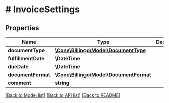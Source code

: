 # # InvoiceSettings

## Properties

Name | Type | Description | Notes
------------ | ------------- | ------------- | -------------
**documentType** | [**\Cone\Billingo\Model\DocumentType**](DocumentType.md) |  | [optional]
**fulfillmentDate** | **\DateTime** |  | [optional]
**dueDate** | **\DateTime** |  | [optional]
**documentFormat** | [**\Cone\Billingo\Model\DocumentFormat**](DocumentFormat.md) |  | [optional]
**comment** | **string** |  | [optional]

[[Back to Model list]](../../README.md#models) [[Back to API list]](../../README.md#endpoints) [[Back to README]](../../README.md)
